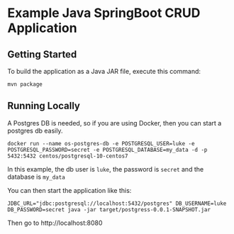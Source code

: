 # Example Java SpringBoot CRUD Application 

## Getting Started

To build the application as a Java JAR file, execute this command:

`mvn package`

## Running Locally

A Postgres DB is needed, so if you are using Docker, then you can start a postgres db easily.

`docker run --name os-postgres-db -e POSTGRESQL_USER=luke -e POSTGRESQL_PASSWORD=secret -e POSTGRESQL_DATABASE=my_data -d -p 5432:5432 centos/postgresql-10-centos7`

In this example, the db user is `luke`, the password is `secret` and the database is `my_data`

You can then start the application like this:

`JDBC_URL="jdbc:postgresql://localhost:5432/postgres" DB_USERNAME=luke DB_PASSWORD=secret java -jar target/postgress-0.0.1-SNAPSHOT.jar`

Then go to http://localhost:8080

